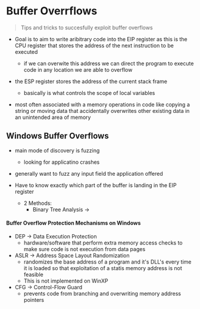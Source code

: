 # Buffer Overrflows
> Tips and tricks to succesfully exploit buffer overflows


- Goal is to aim to write aribitrary code into the EIP register as this is the CPU register that stores the address of the next instruction to be executed
	- if we can overwite this address we can direct the program to execute code in any location we are able to overflow

- the ESP register stores the address of the current stack frame
	- basically is what controls the scope of local variables

- most often associated with a memory operations in code like copying a string or moving data that accidentally overwrites other existing data in an unintended area of memory



## Windows Buffer Overflows
- main mode of discovery is fuzzing
	- looking for applicatino crashes
- generally want to fuzz any input field the application offered

- Have to know exactly which part of the buffer is landing in the EIP register
	- 2 Methods:
		- Binary Tree Analysis ->  

#### Buffer Overflow Protection Mechanisms on Windows
- DEP -> Data Execution Protection
	- hardware/software that perform extra memory access checks to make sure code is not execution from data pages
- ASLR -> Address Space Layout Randomization
	- randomizes the base address of a program and it's DLL's every time it is loaded so that exploitation of a statis memory address is not feasible
	- This is not implemented on WinXP
- CFG -> Control-Flow Guard 
	- prevents code from branching and overwriting memory address pointers


